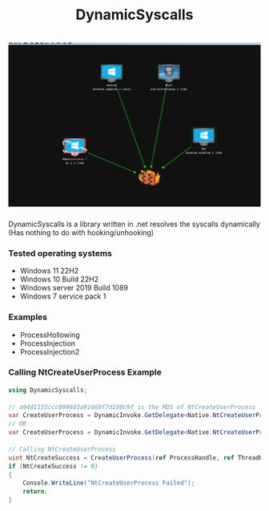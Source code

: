 <h1 align="center">
DynamicSyscalls
</h1>
<h1 align="center">
<img src="images/image1.png"><br>
</h1>

DynamicSyscalls is a library written in .net resolves the syscalls dynamically (Has nothing to do with hooking/unhooking) 
 
### Tested operating systems 
- Windows 11 22H2
- Windows 10 Build 22H2
- Windows server 2019 Build 1089
- Windows 7 service pack 1

### Examples
* ProcessHollowing
* ProcessInjection
* ProcessInjection2


### Calling NtCreateUserProcess Example
```csharp
using DynamicSyscalls;

// a94d1155ccc099603a91660f7d100c9f is the MD5 of NtCreateUserProcess
var CreateUserProcess = DynamicInvoke.GetDelegate<Native.NtCreateUserProcess>("a94d1155ccc099603a91660f7d100c9f", true);
// OR
var CreateUserProcess = DynamicInvoke.GetDelegate<Native.NtCreateUserProcess>("NtCreateUserProcess", false);

// Calling NtCreateUserProcess
uint NtCreateSuccess = CreateUserProcess(ref ProcessHandle, ref ThreadHandle, Native.PROCESS_ALL_ACCESS, Native.THREAD_ALL_ACCESS, IntPtr.Zero, IntPtr.Zero, 0, Native.THREAD_CREATE_FLAGS_CREATE_SUSPENDED, pProcessParams, ref info, ref attributeList);
if (NtCreateSuccess != 0)
{
    Console.WriteLine("NtCreateUserProcess Failed");
    return;
}

```

